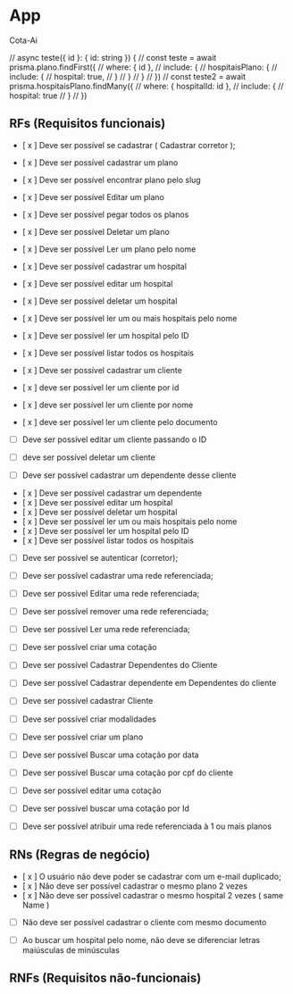 # App

Cota-Ai

  //  async teste({ id }: { id: string }) {
  //   const teste = await prisma.plano.findFirst({
  //     where: { id },
  //     include: {
  //       hospitaisPlano: {
  //         include: {
  //           hospital: true,
  //         }
  //       }
  //     }
  //   })
  //   const teste2 = await prisma.hospitaisPlano.findMany({
  //     where: { hospitalId: id },
  //     include: {
  //       hospital: true
  //     }
  //   })

## RFs (Requisitos funcionais)

- [ x ] Deve ser possível se cadastrar ( Cadastrar corretor );
- [ x ] Deve ser possível cadastrar um plano  
- [ x ] Deve ser possível encontrar plano pelo slug
- [ x ] Deve ser possível Editar um plano  
- [ x ] Deve ser possível pegar todos os planos
- [ x ] Deve ser possível Deletar um plano  
- [ x ] Deve ser possível Ler um plano pelo nome


- [ x ] Deve ser possível cadastrar um hospital
- [ x ] Deve ser possível editar um hospital
- [ x ] Deve ser possível deletar um hospital
- [ x ] Deve ser possível ler um ou mais hospitais pelo nome
- [ x ] Deve ser possível ler um hospital pelo ID
- [ x ] Deve ser possível listar todos os hospitais

- [ x ] Deve ser possível cadastrar um cliente
- [ x ] deve ser possível ler um cliente por id
- [ x ] deve ser possível ler um cliente por nome
- [ x ] deve ser possível ler um cliente pelo documento
- [  ] Deve ser possível editar um cliente passando o ID
- [  ] deve ser possível deletar um cliente
- [  ] Deve ser possível cadastrar um dependente desse cliente


- [ x ] Deve ser possível cadastrar um dependente
- [ x ] Deve ser possível editar um hospital
- [ x ] Deve ser possível deletar um hospital
- [ x ] Deve ser possível ler um ou mais hospitais pelo nome
- [ x ] Deve ser possível ler um hospital pelo ID
- [ x ] Deve ser possível listar todos os hospitais

- [ ] Deve ser possível se autenticar (corretor);

- [ ] Deve ser possível cadastrar uma rede referenciada;
- [ ] Deve ser possível Editar uma rede referenciada;
- [ ] Deve ser possível remover uma rede referenciada;
- [ ] Deve ser possível Ler uma rede referenciada;


- [ ] Deve ser possível criar uma cotação
- [ ] Deve ser possível Cadastrar Dependentes do Cliente
- [ ] Deve ser possível Cadastrar dependente em Dependentes do cliente
- [ ] Deve ser possível cadastrar Cliente
- [ ] Deve ser possível criar modalidades
- [ ] Deve ser possível criar um plano
- [ ] Deve ser possível Buscar uma cotação por data
- [ ] Deve ser possível Buscar uma cotação por cpf do cliente
- [ ] Deve ser possível editar uma cotação
- [ ] Deve ser possível buscar uma cotação por Id
- [ ] Deve ser possível atribuir uma rede referenciada à 1 ou mais planos

## RNs (Regras de negócio)

- [ x ] O usuário não deve poder se cadastrar com um e-mail duplicado;
- [ x ] Não deve ser possível cadastrar o mesmo plano 2 vezes
- [ x ] Não deve ser possível cadastrar o mesmo hospital 2 vezes ( same Name )
- [  ] Não deve ser possível cadastrar o cliente com mesmo documento
- [ ] Ao buscar um hospital pelo nome, não deve se diferenciar letras maiúsculas de minúsculas


## RNFs (Requisitos não-funcionais)

